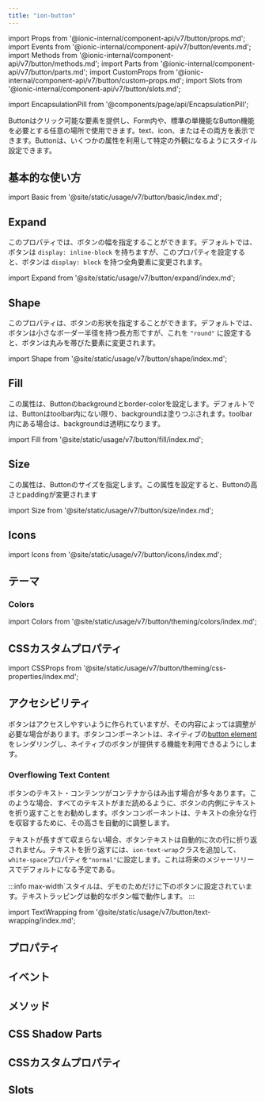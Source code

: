 ```yaml
---
title: "ion-button"
---
```

import Props from '@ionic-internal/component-api/v7/button/props.md';
import Events from '@ionic-internal/component-api/v7/button/events.md';
import Methods from '@ionic-internal/component-api/v7/button/methods.md';
import Parts from '@ionic-internal/component-api/v7/button/parts.md';
import CustomProps from '@ionic-internal/component-api/v7/button/custom-props.md';
import Slots from '@ionic-internal/component-api/v7/button/slots.md';

<head>
  <title>ion-button: Style Buttons with Custom CSS Properties</title>
  <meta name="description" content="ion-button は、標準的なボタン機能が必要な場所で使用するためのクリック可能な要素を提供します。カスタム CSS プロパティを使用して、ボタン要素をデザインし、スタイルを設定します。" />
</head>

import EncapsulationPill from '@components/page/api/EncapsulationPill';

<EncapsulationPill type="shadow" />

Buttonはクリック可能な要素を提供し、Form内や、標準の単機能なButton機能を必要とする任意の場所で使用できます。text、icon、またはその両方を表示できます。Buttonは、いくつかの属性を利用して特定の外観になるようにスタイル設定できます。

## 基本的な使い方

import Basic from '@site/static/usage/v7/button/basic/index.md';

<Basic />

## Expand

このプロパティでは、ボタンの幅を指定することができます。デフォルトでは、ボタンは `display: inline-block` を持ちますが、このプロパティを設定すると、ボタンは `display: block` を持つ全角要素に変更されます。

import Expand from '@site/static/usage/v7/button/expand/index.md';

<Expand />

## Shape

このプロパティは、ボタンの形状を指定することができます。デフォルトでは、ボタンは小さなボーダー半径を持つ長方形ですが、これを `"round"` に設定すると、ボタンは丸みを帯びた要素に変更されます。

import Shape from '@site/static/usage/v7/button/shape/index.md';

<Shape />


## Fill

この属性は、Buttonのbackgroundとborder-colorを設定します。デフォルトでは、Buttonはtoolbar内にない限り、backgroundは塗りつぶされます。toolbar内にある場合は、backgroundは透明になります。

import Fill from '@site/static/usage/v7/button/fill/index.md';

<Fill />

## Size

この属性は、Buttonのサイズを指定します。この属性を設定すると、Buttonの高さとpaddingが変更されます

import Size from '@site/static/usage/v7/button/size/index.md';

<Size />

## Icons

import Icons from '@site/static/usage/v7/button/icons/index.md';

<Icons />

## テーマ

### Colors

import Colors from '@site/static/usage/v7/button/theming/colors/index.md';

<Colors />

## CSSカスタムプロパティ

import CSSProps from '@site/static/usage/v7/button/theming/css-properties/index.md';

<CSSProps />

## アクセシビリティ

ボタンはアクセスしやすいように作られていますが、その内容によっては調整が必要な場合があります。ボタンコンポーネントは、ネイティブの[button element](https://developer.mozilla.org/en-US/docs/Web/HTML/Element/button)をレンダリングし、ネイティブのボタンが提供する機能を利用できるようにします。

### Overflowing Text Content

ボタンのテキスト・コンテンツがコンテナからはみ出す場合が多々あります。このような場合、すべてのテキストがまだ読めるように、ボタンの内側にテキストを折り返すことをお勧めします。ボタンコンポーネントは、テキストの余分な行を収容するために、その高さを自動的に調整します。

テキストが長すぎて収まらない場合、ボタンテキストは自動的に次の行に折り返されません。テキストを折り返すには、`ion-text-wrap`クラスを追加して、`white-space`プロパティを`"normal"`に設定します。これは将来のメジャーリリースでデフォルトになる予定である。

:::info
max-width`スタイルは、デモのためだけに下のボタンに設定されています。テキストラッピングは動的なボタン幅で動作します。
:::

import TextWrapping from '@site/static/usage/v7/button/text-wrapping/index.md';

<TextWrapping />

## プロパティ
<Props />

## イベント
<Events />

## メソッド
<Methods />

## CSS Shadow Parts
<Parts />

## CSSカスタムプロパティ
<CustomProps />

## Slots
<Slots />
